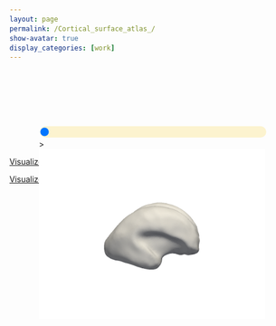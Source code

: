 ```yaml
---
layout: page
permalink: /Cortical_surface_atlas_/
show-avatar: true
display_categories: [work]
---
```

<html>
  <head>
<style> 
.rangeslider {
  width: 400px;
  margin: 0 auto;
}
.myslider {
  -webkit-appearance: none;
  background: #FCF3CF;
  width: 100%;
  height: 20px;
  opacity: 1;
  margin-top: 100px;
  border-radius: 10px;
}
 .slider::-webkit-slider-thumb {
  -webkit-appearance: none;
  appearance: none;
  width: 100%;
  height: 24px;
  border: 0;
  cursor: pointer;
}
.slider::-moz-range-thumb {
  width: 95%;
  height: 25px;
  border: 0;
  cursor: pointer;
} 
.myslider:hover {
  opacity: 1;
}
.image {
  position: relative;
  width: 400px;
  margin: 0 auto;
}
.image>img {
  position: absolute;
  display: none;
}
.image>img.visible,
.image>img:first-child {
  display: block;
}
.sliderOutput>div {
  margin: 5px;
  width: 120px;
  display: inline-block;
  vertical-align: top;
  text-align: center;
}
.sliderOutput h6,
.sliderOutput p {
  margin: 5px;
}
</style> 
  </head>
<body>
<div class="rangeslider">
    <input type="range" min="20.00" max="21.00" step="0.1" value="0.1" class="myslider" id="sliderRange" onchange="myFunction(this.value)">
</div>

<div class="image mt-10 mb-10" id="sliderImages">>
    <img src="/assets/atlas/inner_cortical_surface/GeodesicRegression__GeodesicFlow__img__component_0__tp_0__age_20.00_smooth_300_.png">
    <img src="/assets/atlas/inner_cortical_surface/GeodesicRegression__GeodesicFlow__img__component_0__tp_1__age_20.10_smooth_300_.png">
    <img src="/assets/atlas/inner_cortical_surface/GeodesicRegression__GeodesicFlow__img__component_0__tp_2__age_20.20_smooth_300_.png">
    <img src="/assets/atlas/inner_cortical_surface/GeodesicRegression__GeodesicFlow__img__component_0__tp_3__age_20.30_smooth_300_.png">
    <img src="/assets/atlas/inner_cortical_surface/GeodesicRegression__GeodesicFlow__img__component_0__tp_4__age_20.40_smooth_300_.png">
    <img src="/assets/atlas/inner_cortical_surface/GeodesicRegression__GeodesicFlow__img__component_0__tp_5__age_20.50_smooth_300_.png">
    <img src="/assets/atlas/inner_cortical_surface/GeodesicRegression__GeodesicFlow__img__component_0__tp_6__age_20.60_smooth_300_.png">
    <img src="/assets/atlas/inner_cortical_surface/GeodesicRegression__GeodesicFlow__img__component_0__tp_7__age_20.70_smooth_300_.png">
    <img src="/assets/atlas/inner_cortical_surface/GeodesicRegression__GeodesicFlow__img__component_0__tp_8__age_20.80_smooth_300_.png">
    <img src="/assets/atlas/inner_cortical_surface/GeodesicRegression__GeodesicFlow__img__component_0__tp_9__age_20.90_smooth_300_.png">
    <img src="/assets/atlas/inner_cortical_surface/GeodesicRegression__GeodesicFlow__img__component_2__tp_100__age_30.00_smooth_300_.png">  
</div>

<script> 
  function myFunction(val) {
    document.getElementById("demo").innerHTML = val;
}
  // var rangeslider = document.getElementById("sliderRange"); 
   //var output = document.getElementById("demo"); 
   //output.innerHTML = rangeslider.value; 
   //rangeslider.oninput = function() { 
    //   output.innerHTML = this.value; 
  //} 
</script> 
</body>
</html>

<a href="https://kitware.github.io/itk-vtk-viewer/app/?fileToLoad=https://github.com/fleurgaudfernau/fleurgaudfernau.github.io/tree/master/assets/img/sub-sub-035_hole__filled.vtk">Visualize me in 3D online:</a>
  
  <a href="https://kitware.github.io/itk-vtk-viewer/app/?fileToLoad=https://minhaskamal.github.io/DownGit/#/home?url=https://github.com/fleurgaudfernau/fleurgaudfernau.github.io/tree/master/assets/img/sub-sub-035_hole__filled.vtk"> 
Visualize me in 3D online:</a>



